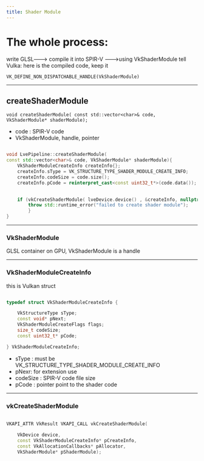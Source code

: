 ```yaml
---
title: Shader Module
---
```

# The whole process:

write GLSL---> compile it into SPIR-V --->using VkShaderModule tell Vulka: here is the compiled code, keep it

`VK_DEFINE_NON_DISPATCHABLE_HANDLE(VkShaderModule)`


----

## createShaderModule

`void createShaderModule( const std::vector<char>& code, VkShaderModule* shaderModule);`

- code : SPIR-V code
- VkShaderModule, handle, pointer


```cpp

void LvePipeline::createShaderModule(
const std::vector<char>& code, VkShaderModule* shaderModule){
	VkShaderModuleCreateInfo createInfo{};
	createInfo.sType = VK_STRUCTURE_TYPE_SHADER_MODULE_CREATE_INFO;
	createInfo.codeSize = code.size();
	createInfo.pCode = reinterpret_cast<const uint32_t*>(code.data());
	  

	if (vkCreateShaderModule( lveDevice.device() , &createInfo, nullptr, shaderModule) != VK_SUCCESS){
		throw std::runtime_error("failed to create shader module");
		}
}

```

---

### VkShaderModule
GLSL container on GPU, VkShaderModule is a handle

---
### VkShaderModuleCreateInfo
this is Vulkan struct

```cpp

typedef struct VkShaderModuleCreateInfo {

	VkStructureType sType;
	const void* pNext;
	VkShaderModuleCreateFlags flags;
	size_t codeSize;
	const uint32_t* pCode;

} VkShaderModuleCreateInfo;

```

- sType : must be VK_STRUCTURE_TYPE_SHADER_MODULE_CREATE_INFO
- pNexr: for extension use
- codeSize : SPIR-V code file size
- pCode : pointer point to the shader code

---
### vkCreateShaderModule

```cpp

VKAPI_ATTR VkResult VKAPI_CALL vkCreateShaderModule(

	VkDevice device,
	const VkShaderModuleCreateInfo* pCreateInfo,
	const VkAllocationCallbacks* pAllocator,
	VkShaderModule* pShaderModule);

```